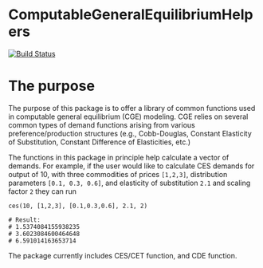 # ComputableGeneralEquilibriumHelpers

[![Build Status](https://github.com/mivanic/ComputableGeneralEquilibriumHelpers.jl/actions/workflows/CI.yml/badge.svg?branch=master)](https://github.com/mivanic/ComputableGeneralEquilibriumHelpers.jl/actions/workflows/CI.yml?query=branch%3Amaster)

# The purpose

The purpose of this package is to offer a library of common functions used in computable general equilibrium (CGE) modeling. CGE relies on several common types of demand functions arising from various preference/production structures (e.g., Cobb-Douglas, Constant Elasticity of Substitution, Constant Difference of Elasticities, etc.)

The functions in this package in principle help calculate a vector of demands. For example, if the user would like to calculate CES demands for output of 10, with three commodities of prices `[1,2,3]`, distribution parameters `[0.1, 0.3, 0.6]`, and elasticity of substitution `2.1` and scaling factor `2` they can run

```
ces(10, [1,2,3], [0.1,0.3,0.6], 2.1, 2)

# Result:
# 1.5374084155938235
# 3.6023084600464648
# 6.591014163653714

```
The package currently includes CES/CET function, and CDE function.
